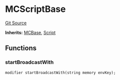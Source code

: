 # MCScriptBase
[Git Source](https://github.com/metacontract/mc/blob/c3fc2b414d37afc92bb1cf2e606b4b2bede47403/resources/devkit/api-reference/Flattened.sol)

**Inherits:**
[MCBase](/resources/devkit/api-reference/Flattened.sol/abstract.MCBase), [Script](/resources/devkit/api-reference/Flattened.sol/abstract.Script)


## Functions
### startBroadcastWith


```solidity
modifier startBroadcastWith(string memory envKey);
```


